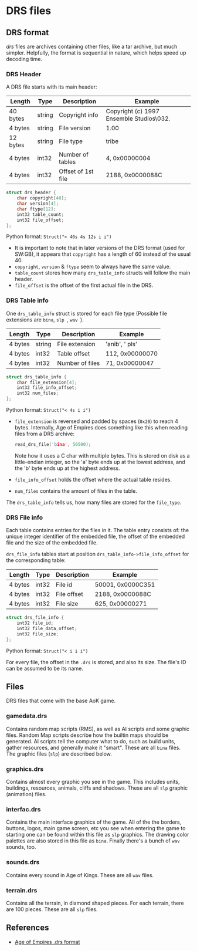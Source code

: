 # DRS files

## DRS format

*drs* files are archives containing other files, like a tar archive, but much
simpler. Helpfully, the format is sequential in nature, which helps speed up
decoding time.

### DRS Header

A DRS file starts with its main header:

Length   | Type   | Description        | Example
---------|--------|--------------------|--------
40 bytes | string | Copyright info     | Copyright (c) 1997 Ensemble Studios\032.
4 bytes  | string | File version       | 1.00
12 bytes | string | File type          | tribe
4 bytes  | int32  | Number of tables   | 4, 0x00000004
4 bytes  | int32  | Offset of 1st file | 2188, 0x0000088C

```cpp
struct drs_header {
	char copyright[40];
	char version[4];
	char ftype[12];
	int32 table_count;
	int32 file_offset;
};
```
Python format: `Struct("< 40s 4s 12s i i")`

* It is important to note that in later versions of the DRS format
  (used for SW:GB), it appears that `copyright` has a length of 60 instead of
  the usual 40.
* `copyright`, `version` & `ftype` seem to always have the same value.
* `table_count` stores how many `drs_table_info` structs will follow the main header.
* `file_offset` is the offset of the first actual file in the DRS.

### DRS Table info

One `drs_table_info` struct is stored for each file type (Possible file
extensions are `bina`, `slp `, `wav `).

Length  | Type   | Description            | Example
--------|--------|------------------------|--------
4 bytes | string | File extension         | 'anib', ' pls'
4 bytes | int32  | Table offset           | 112, 0x00000070
4 bytes | int32  | Number of files        | 71, 0x00000047

```cpp
struct drs_table_info {
	char file_extension[4];
	int32 file_info_offset;
	int32 num_files;
};
```
Python format: `Struct("< 4s i i")`

* `file_extension` is reversed and padded by spaces (`0x20`) to reach 4 bytes.
  Internally, Age of Empires does something like this when reading files
  from a DRS archive:

  ```c
  read_drs_file('bina', 50500);
  ```

  Note how it uses a C char with multiple bytes. This is stored on disk as a
  little-endian integer, so the 'a' byte ends up at the lowest address,
  and the 'b' byte ends up at the highest address.
* `file_info_offset` holds the offset where the actual table resides.
* `num_files` contains the amount of files in the table.

The `drs_table_info` tells us, how many files are stored for the `file_type`.

### DRS File info

Each table contains entries for the files in it. The table entry
consists of: the unique integer identifier of the embedded file,
the offset of the embedded file and the size of the embedded file.

`drs_file_info` tables start at position
`drs_table_info->file_info_offset` for the corresponding table:

Length  | Type  | Description | Example
--------|-------|-------------|--------
4 bytes | int32 | File id     | 50001, 0x0000C351
4 bytes | int32 | File offset | 2188, 0x0000088C
4 bytes | int32 | File size   | 625, 0x00000271

```cpp
struct drs_file_info {
	int32 file_id;
	int32 file_data_offset;
	int32 file_size;
};
```
Python format: `Struct("< i i i")`

For every file, the offset in the `.drs` is stored, and also its size.
The file's ID can be assumed to be its name.


## Files

DRS files that come with the base AoK game.

### gamedata.drs

Contains random map scripts (RMS), as well as AI scripts and some graphic files.
Random Map scripts describe how the builtin maps should be generated.
AI scripts tell the computer what to do, such as build units, gather resources,
and generally make it "smart". These are all `bina` files.
The graphic files (`slp`) are described below.

### graphics.drs

Contains almost every graphic you see in the game. This includes units,
buildings, resources, animals, cliffs and shadows. These are all `slp` graphic
(animation) files.

### interfac.drs

Contains the main interface graphics of the game.
All of the the borders, buttons, logos, main game screen, etc you see when
entering the game to starting one can be found within this file as `slp`
graphics. The drawing color palettes are also stored in this file as `bina`.
Finally there's a bunch of `wav` sounds, too.

### sounds.drs

Contains every sound in Age of Kings. These are all `wav` files.

### terrain.drs

Contains all the terrain, in diamond shaped pieces. For each terrain, there are
100 pieces. These are all `slp` files.

## References

* [Age of Empires .drs format](http://artho.com/age/drs.html)
